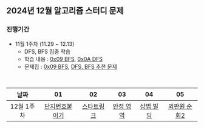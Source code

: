 ## 2024년 12월 알고리즘 스터디 문제

### 진행기간
- 11월 1주차 (11.29 ~ 12.13)
    - DFS, BFS 집중 학습
    - 학습 내용 : [0x09 BFS](https://blog.encrypted.gg/941), [0x0A DFS](https://blog.encrypted.gg/942)
    - 문제집 : [0x09 BFS](https://github.com/encrypted-def/basic-algo-lecture/blob/master/workbook/0x09.md), [DFS, BFS 추천 문제](https://www.acmicpc.net/workbook/view/1833)

<br />

| 날짜 | 01 | 02 | 03 | 04 | 05 |
| :---: | :---: | :---: | :---: | :---: | :---: |
| 12월 1주차 | [단지번호붙이기](https://www.acmicpc.net/problem/2667) | [스타트링크](https://www.acmicpc.net/problem/5014) | [안정 영역](https://www.acmicpc.net/problem/2468) | [상범 빌딩](https://www.acmicpc.net/problem/6593) | [외판원 순회2](https://www.acmicpc.net/problem/10971) |
